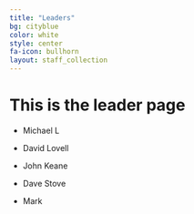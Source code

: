 ```yaml
---
title: "Leaders"
bg: cityblue
color: white
style: center
fa-icon: bullhorn
layout: staff_collection
---
```


# This is the leader page

- Michael L
- David Lovell
- John Keane
- Dave Stove

- Mark

